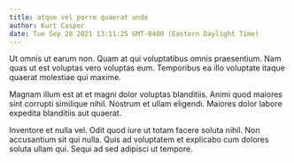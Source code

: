 ```yaml
---
title: atque vel porro quaerat unde
author: Kurt Casper
date: Tue Sep 28 2021 13:11:25 GMT-0400 (Eastern Daylight Time)
---
```

Ut omnis ut earum non. Quam at qui voluptatibus omnis praesentium. Nam quas ut est voluptas vero voluptas eum. Temporibus ea illo voluptate itaque quaerat molestiae qui maxime.

 Magnam illum est at et magni dolor voluptas blanditiis. Animi quod maiores sint corrupti similique nihil. Nostrum et ullam eligendi. Maiores dolor labore expedita blanditiis aut quaerat.

 Inventore et nulla vel. Odit quod iure ut totam facere soluta nihil. Non accusantium sit qui nulla. Quis ad voluptatem et explicabo cum dolores soluta ullam qui. Sequi ad sed adipisci ut tempore.